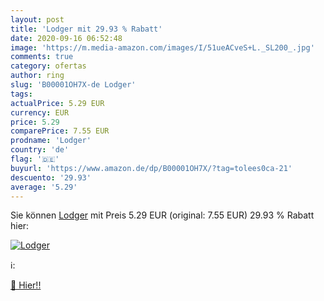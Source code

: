 ```yaml
---
layout: post
title: 'Lodger mit 29.93 % Rabatt'
date: 2020-09-16 06:52:48
image: 'https://m.media-amazon.com/images/I/51ueACveS+L._SL200_.jpg'
comments: true
category: ofertas
author: ring
slug: 'B00001OH7X-de Lodger'
tags: 
actualPrice: 5.29 EUR
currency: EUR
price: 5.29
comparePrice: 7.55 EUR
prodname: 'Lodger'
country: 'de'
flag: '🇩🇪'
buyurl: 'https://www.amazon.de/dp/B00001OH7X/?tag=tolees0ca-21'
descuento: '29.93'
average: '5.29'
---
```


Sie können [Lodger](https://www.amazon.de/dp/B00001OH7X/?tag=tolees0ca-21) mit Preis 5.29 EUR (original: 7.55 EUR) 29.93 % Rabatt hier:

[![Lodger](https://m.media-amazon.com/images/I/51ueACveS+L._SL200_.jpg)](https://www.amazon.de/dp/B00001OH7X/?tag=tolees0ca-21)

ℹ️:


[🛒 Hier!!](https://www.amazon.de/dp/B00001OH7X/?tag=tolees0ca-21)
